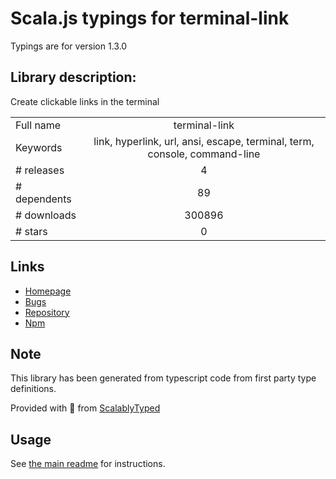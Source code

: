 
# Scala.js typings for terminal-link

Typings are for version 1.3.0

## Library description:
Create clickable links in the terminal

|                    |                 |
| ------------------ | :-------------: |
| Full name          | terminal-link |
| Keywords           | link, hyperlink, url, ansi, escape, terminal, term, console, command-line |
| # releases         | 4 |
| # dependents       | 89 |
| # downloads        | 300896 |
| # stars            | 0 |

## Links
- [Homepage](https://github.com/sindresorhus/terminal-link#readme)
- [Bugs](https://github.com/sindresorhus/terminal-link/issues)
- [Repository](https://github.com/sindresorhus/terminal-link)
- [Npm](https://www.npmjs.com/package/terminal-link)
    


## Note
This library has been generated from typescript code from first party type definitions.

Provided with :purple_heart: from [ScalablyTyped](https://github.com/oyvindberg/ScalablyTyped)

## Usage
See [the main readme](../../readme.md) for instructions.


